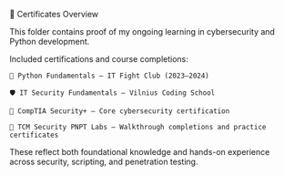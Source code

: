 📄 Certificates Overview

This folder contains proof of my ongoing learning in cybersecurity and Python development.

Included certifications and course completions:

    🐍 Python Fundamentals – IT Fight Club (2023–2024)

    🛡️ IT Security Fundamentals – Vilnius Coding School

    🔐 CompTIA Security+ – Core cybersecurity certification

    🧭 TCM Security PNPT Labs – Walkthrough completions and practice certificates

These reflect both foundational knowledge and hands-on experience across security, scripting, and penetration testing.
